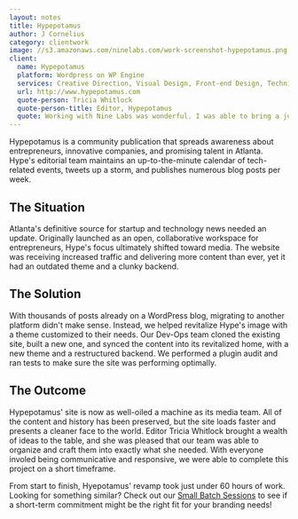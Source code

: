 ```yaml
---
layout: notes
title: Hypepotamus
author: J Cornelius
category: clientwork
image: //s3.amazonaws.com/ninelabs.com/work-screenshot-hypepotamus.png
client:
  name: Hypepotamus
  platform: Wordpress on WP Engine
  services: Creative Direction, Visual Design, Front-end Design, Technical Implementation
  url: http://www.hypepotamus.com
  quote-person: Tricia Whitlock
  quote-person-title: Editor, Hypepotamus
  quote: Working with Nine Labs was wonderful. I was able to bring a jumble of ideas and content to the table and they were able to organize and craft it into exactly what I needed. The team is not only talented, but also extremely communicative and responsive.
---
```

Hypepotamus is a community publication that spreads awareness about entrepreneurs, innovative companies, and promising talent in Atlanta. Hype's editorial team maintains an up-to-the-minute calendar of tech-related events, tweets up a storm, and publishes numerous blog posts per week.

## The Situation
Atlanta's definitive source for startup and technology news needed an update. Originally launched as an open, collaborative workspace for entrepreneurs, Hype's focus ultimately shifted toward media. The website was receiving increased traffic and delivering more content than ever, yet it had an outdated theme and a clunky backend. 

## The Solution
With thousands of posts already on a WordPress blog, migrating to another platform didn't make sense. Instead, we helped revitalize Hype's image with a theme customized to their needs. Our Dev-Ops team cloned the existing site, built a new one, and synced the content into its revitalized home, with a new theme and a restructured backend. We performed a plugin audit and ran tests to make sure the site was performing optimally.

## The Outcome
Hypepotamus' site is now as well-oiled a machine as its media team. All of the content and history has been preserved, but the site loads faster and presents a cleaner face to the world. Editor Tricia Whitlock brought a wealth of ideas to the table, and she was pleased that our team was able to organize and craft them into exactly what she needed. With everyone involed being communicative and responsive, we were able to complete this project on a short timeframe.

From start to finish, Hyepotamus' revamp took just under 60 hours of work. Looking for something similar? Check out our [Small Batch Sessions](https://ninelabs.com/sessions/) to see if a short-term commitment might be the right fit for your branding needs!